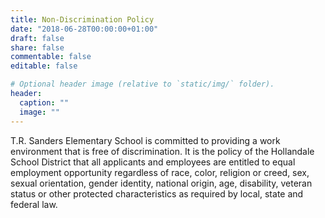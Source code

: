 ```yaml
---
title: Non-Discrimination Policy
date: "2018-06-28T00:00:00+01:00"
draft: false
share: false
commentable: false
editable: false

# Optional header image (relative to `static/img/` folder).
header:
  caption: ""
  image: ""
---
```


T.R. Sanders Elementary School is committed to providing a work environment that is free of discrimination. It is the policy of the Hollandale School District that all applicants and employees are entitled to equal employment opportunity regardless of race, color, religion or creed, sex, sexual orientation, gender identity, national origin, age, disability, veteran status or other protected characteristics as required by local, state and federal law.
